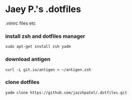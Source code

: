 # Jaey P.'s .dotfiles

.vimrc files etc

 ### install zsh and dotfiles manager

    sudo apt-get install zsh yadm
    
### download antigen

    curl -L git.io/antigen > ~/antigen.zsh
    
### clone dotfiles

    yadm clone https://github.com/jazzhpatel/.dotfiles.git

